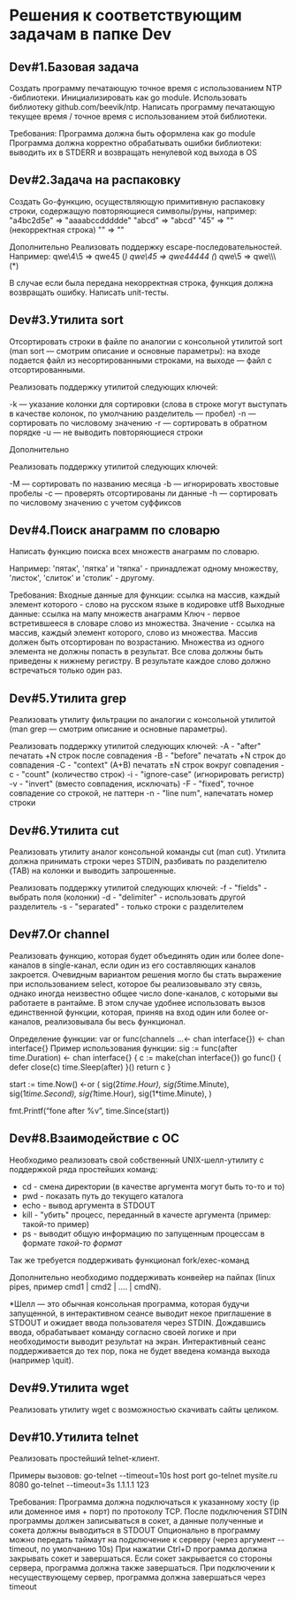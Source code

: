 Решения к соответствующим задачам в папке Dev
===========
Dev#1.Базовая задача
-----------
Создать программу печатающую точное время с использованием NTP -библиотеки. Инициализировать как go module. Использовать библиотеку github.com/beevik/ntp. Написать программу печатающую текущее время / точное время с использованием этой библиотеки.

Требования:
Программа должна быть оформлена как go module
Программа должна корректно обрабатывать ошибки библиотеки: выводить их в STDERR и возвращать ненулевой код выхода в OS

Dev#2.Задача на распаковку
-----------
Создать Go-функцию, осуществляющую примитивную распаковку строки, содержащую повторяющиеся символы/руны, например:
"a4bc2d5e" => "aaaabccddddde"
"abcd" => "abcd"
"45" => "" (некорректная строка)
"" => ""

Дополнительно 
Реализовать поддержку escape-последовательностей. 
Например:
qwe\4\5 => qwe45 (*)
qwe\45 => qwe44444 (*)
qwe\\5 => qwe\\\\\ (*)


В случае если была передана некорректная строка, функция должна возвращать ошибку. Написать unit-тесты.

Dev#3.Утилита sort
-----------
Отсортировать строки в файле по аналогии с консольной утилитой sort (man sort — смотрим описание и основные параметры): на входе подается файл из несортированными строками, на выходе — файл с отсортированными.

Реализовать поддержку утилитой следующих ключей:

-k — указание колонки для сортировки (слова в строке могут выступать в качестве колонок, по умолчанию разделитель — пробел)
-n — сортировать по числовому значению
-r — сортировать в обратном порядке
-u — не выводить повторяющиеся строки

Дополнительно

Реализовать поддержку утилитой следующих ключей:

-M — сортировать по названию месяца
-b — игнорировать хвостовые пробелы
-c — проверять отсортированы ли данные
-h — сортировать по числовому значению с учетом суффиксов

Dev#4.Поиск анаграмм по словарю
-----------
Написать функцию поиска всех множеств анаграмм по словарю. 


Например:
'пятак', 'пятка' и 'тяпка' - принадлежат одному множеству,
'листок', 'слиток' и 'столик' - другому.
 
Требования:
Входные данные для функции: ссылка на массив, каждый элемент которого - слово на русском языке в кодировке utf8
Выходные данные: ссылка на мапу множеств анаграмм
Ключ - первое встретившееся в словаре слово из множества. Значение - ссылка на массив, каждый элемент которого, 
слово из множества.
Массив должен быть отсортирован по возрастанию.
Множества из одного элемента не должны попасть в результат.
Все слова должны быть приведены к нижнему регистру. 
В результате каждое слово должно встречаться только один раз.

Dev#5.Утилита grep
 -----------
Реализовать утилиту фильтрации по аналогии с консольной утилитой (man grep — смотрим описание и основные параметры).
 
Реализовать поддержку утилитой следующих ключей:
-A - "after" печатать +N строк после совпадения
-B - "before" печатать +N строк до совпадения
-C - "context" (A+B) печатать ±N строк вокруг совпадения
-c - "count" (количество строк)
-i - "ignore-case" (игнорировать регистр)
-v - "invert" (вместо совпадения, исключать)
-F - "fixed", точное совпадение со строкой, не паттерн
-n - "line num", напечатать номер строки

Dev#6.Утилита cut
-----------
Реализовать утилиту аналог консольной команды cut (man cut). Утилита должна принимать строки через STDIN, разбивать по разделителю (TAB) на колонки и выводить запрошенные.

Реализовать поддержку утилитой следующих ключей:
-f - "fields" - выбрать поля (колонки)
-d - "delimiter" - использовать другой разделитель
-s - "separated" - только строки с разделителем

Dev#7.Or channel 
-----------
Реализовать функцию, которая будет объединять один или более done-каналов в single-канал, если один из его составляющих каналов закроется.
Очевидным вариантом решения могло бы стать выражение при использованием select, которое бы реализовывало эту связь, однако иногда неизвестно общее число done-каналов, с которыми вы работаете в рантайме. В этом случае удобнее использовать вызов единственной функции, которая, приняв на вход один или более or-каналов, реализовывала бы весь функционал.

Определение функции: 
var or func(channels ...<- chan interface{}) <- chan interface{}
Пример использования функции:
sig := func(after time.Duration) <- chan interface{} {
	c := make(chan interface{})
	go func() {
		defer close(c)
		time.Sleep(after)
}()
return c
}

start := time.Now()
<-or (
	sig(2*time.Hour),
	sig(5*time.Minute),
	sig(1*time.Second),
	sig(1*time.Hour),
	sig(1*time.Minute),
)

fmt.Printf(“fone after %v”, time.Since(start))

Dev#8.Взаимодействие с ОС
-----------

Необходимо реализовать свой собственный UNIX-шелл-утилиту с поддержкой ряда простейших команд:
 
- cd <args> - смена директории (в качестве аргумента могут быть то-то и то)
- pwd - показать путь до текущего каталога
- echo <args> - вывод аргумента в STDOUT
- kill <args> - "убить" процесс, переданный в качесте аргумента (пример: такой-то пример)
- ps - выводит общую информацию по запущенным процессам в формате *такой-то формат*
 
 
Так же требуется поддерживать функционал fork/exec-команд
 
Дополнительно необходимо поддерживать конвейер на пайпах (linux pipes, пример cmd1 | cmd2 | .... | cmdN).
 
*Шелл — это обычная консольная программа, которая будучи запущенной, в интерактивном сеансе выводит некое приглашение 
в STDOUT и ожидает ввода пользователя через STDIN. Дождавшись ввода, обрабатывает команду согласно своей логике 
и при необходимости выводит результат на экран. Интерактивный сеанс поддерживается до тех пор, пока не будет введена команда выхода (например \quit).
 
Dev#9.Утилита wget
-----------
Реализовать утилиту wget с возможностью скачивать сайты целиком.

Dev#10.Утилита telnet
-----------
Реализовать простейший telnet-клиент.

Примеры вызовов:
go-telnet --timeout=10s host port go-telnet mysite.ru 8080 go-telnet --timeout=3s 1.1.1.1 123
 
Требования:
Программа должна подключаться к указанному хосту (ip или доменное имя + порт) по протоколу TCP. После подключения STDIN программы должен записываться в сокет, а данные полученные и сокета должны выводиться в STDOUT
Опционально в программу можно передать таймаут на подключение к серверу (через аргумент --timeout, по умолчанию 10s)
При нажатии Ctrl+D программа должна закрывать сокет и завершаться. Если сокет закрывается со стороны сервера, программа должна также завершаться. При подключении к несуществующему сервер, программа должна завершаться через timeout
